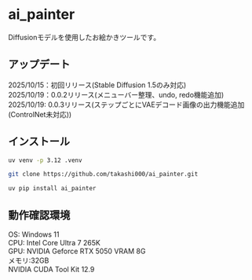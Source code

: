 # ai_painter

Diffusionモデルを使用したお絵かきツールです。

## アップデート

2025/10/15：初回リリース(Stable Diffusion 1.5のみ対応)\
2025/10/19：0.0.2リリース(メニューバー整理、undo, redo機能追加)\
2025/10/19: 0.0.3リリース(ステップごとにVAEデコード画像の出力機能追加(ControlNet未対応))

## インストール

```sh
uv venv -p 3.12 .venv
```

```sh
git clone https://github.com/takashi000/ai_painter.git
```

```sh
uv pip install ai_painter
```

## 動作確認環境

OS: Windows 11\
CPU: Intel Core Ultra 7 265K\
GPU: NVIDIA Geforce RTX 5050 VRAM 8G\
メモリ:32GB\
NVIDIA CUDA Tool Kit 12.9
